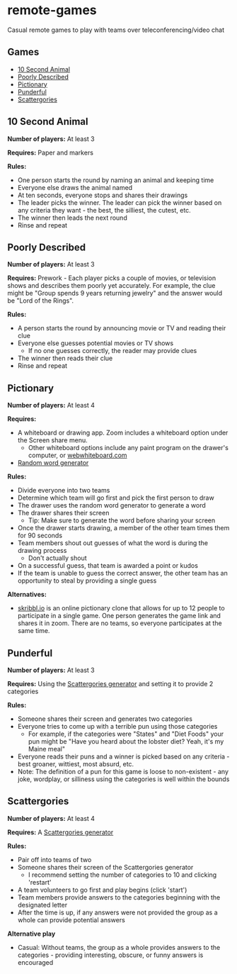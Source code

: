 # remote-games
Casual remote games to play with teams over teleconferencing/video chat

## Games
* [10 Second Animal](#10-Second-Animal)
* [Poorly Described](#Poorly-Described)
* [Pictionary](#Pictionary)
* [Punderful](#Punderful)
* [Scattergories](#Scattergories)

## 10 Second Animal
**Number of players:** At least 3

**Requires:** Paper and markers

**Rules:**

* One person starts the round by naming an animal and keeping time
* Everyone else draws the animal named
* At ten seconds, everyone stops and shares their drawings
* The leader picks the winner. The leader can pick the winner based on any criteria they want - the best, the silliest, the cutest, etc. 
* The winner then leads the next round
* Rinse and repeat

## Poorly Described
**Number of players:** At least 3

**Requires:** Prework - Each player picks a couple of movies, or television shows and describes them poorly yet accurately. For example, the clue might be "Group spends 9 years returning jewelry" and the answer would be "Lord of the Rings".

**Rules:**

* A person starts the round by announcing movie or TV and reading their clue
* Everyone else guesses potential movies or TV shows
    * If no one guesses correctly, the reader may provide clues
* The winner then reads their clue
* Rinse and repeat

## Pictionary
**Number of players:** At least 4

**Requires:** 

* A whiteboard or drawing app. Zoom includes a whiteboard option under the Screen share menu. 
    * Other whiteboard options include any paint program on the drawer's computer, or [webwhiteboard.com](https://www.webwhiteboard.com/)
* [Random word generator](https://randomwordgenerator.com/pictionary.php)

**Rules:**

* Divide everyone into two teams
* Determine which team will go first and pick the first person to draw
* The drawer uses the random word generator to generate a word
* The drawer shares their screen
  * Tip: Make sure to generate the word before sharing your screen
* Once the drawer starts drawing, a member of the other team times them for 90 seconds
* Team members shout out guesses of what the word is during the drawing process
  * Don't actually shout
* On a successful guess, that team is awarded a point or kudos
* If the team is unable to guess the correct answer, the other team has an opportunity to steal by providing a single guess

**Alternatives:**

* [skribbl.io](https://skribbl.io/) is an online pictionary clone that allows for up to 12 people to participate in a single game. One person generates the game link and shares it in zoom. There are no teams, so everyone participates at the same time. 

## Punderful
**Number of players:** At least 3

**Requires:** Using the [Scattergories generator](https://swellgarfo.com/scattergories/) and setting it to provide 2 categories

**Rules:**

* Someone shares their screen and generates two categories
* Everyone tries to come up with a terrible pun using those categories
  * For example, if the categories were "States" and "Diet Foods" your pun might be "Have you heard about the lobster diet? Yeah, it's my Maine meal"
* Everyone reads their puns and a winner is picked based on any criteria - best groaner, wittiest, most absurd, etc.
* Note: The definition of a pun for this game is loose to non-existent - any joke, wordplay, or silliness using the categories is well within the bounds

## Scattergories
**Number of players:** At least 4

**Requires:** A [Scattergories generator](https://swellgarfo.com/scattergories/)

**Rules:**

* Pair off into teams of two
* Someone shares their screen of the Scattergories generator
  * I recommend setting the number of categories to 10 and clicking 'restart'
* A team volunteers to go first and play begins (click 'start')
* Team members provide answers to the categories beginning with the designated letter
* After the time is up, if any answers were not provided the group as a whole can provide potential answers

**Alternative play**

* Casual: Without teams, the group as a whole provides answers to the categories - providing interesting, obscure, or funny answers is encouraged

